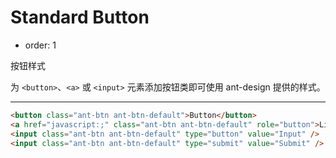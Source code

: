 # Standard Button

- order: 1 

按钮样式

为 `<button>`、`<a>` 或 `<input>` 元素添加按钮类即可使用 ant-design 提供的样式。

---

````html
<button class="ant-btn ant-btn-default">Button</button>
<a href="javascript:;" class="ant-btn ant-btn-default" role="button">Link</a>
<input class="ant-btn ant-btn-default" type="button" value="Input" />
<input class="ant-btn ant-btn-default" type="submit" value="Submit" />
````
